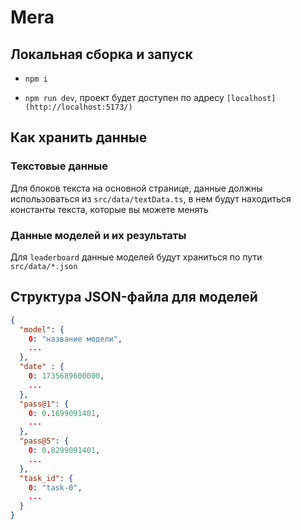 # Mera

## Локальная сборка и запуск

- `npm i`

- `npm run dev`, проект будет доступен по адресу `[localhost](http://localhost:5173/)`


## Как хранить данные

### Текстовые данные 

Для блоков текста на основной странице, данные должны использоваться из `src/data/textData.ts`, в нем будут находиться константы текста, которые вы можете менять

### Данные моделей и их результаты

Для `leaderboard` данные моделей будут храниться по пути `src/data/*.json`

## Структура JSON-файла для моделей

```JSON
{
  "model": {
    0: "название модели",
    ...
  },
  "date" : {
    0: 1735689600000,
    ...
  },
  "pass@1": {
    0: 0.1699091401,
    ...
  },
  "pass@5": {
    0: 0.8299091401,
    ...
  },
  "task_id": {
    0: "task-0",
    ...
  }  
}
```